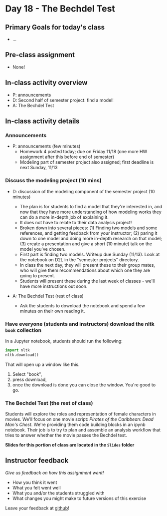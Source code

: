 # Day 18 - The Bechdel Test

## Primary Goals for today's class

* ...

## Pre-class assignment

* None!

## In-class activity overview

* P: announcements
* D: Second half of semester project: find a model!
* A: The Bechdel Test
 
## In-class activity details

### Announcements

* P: announcements (few minutes)
	* Homework 4 posted today; due on Friday 11/18  (one more HW assignment after this before end of semester)
	* Modeling part of semester project also assigned; first deadline is next Sunday, 11/13 

### Discuss the modeling project (10 mins)

* D: discussion of the modeling component of the semester project (10 minutes)
  * The plan is for students to find a model that they're interested in, and now that they have more understanding of how modeling works they can do a more in-depth job of explaining it.
  * It does not have to relate to their data analysis project!
  * Broken down into several pieces: (1) Finding two models and some references, and getting feedback from your instructor; (2) paring it down to one model and doing more in-depth research on that model; (3) create a presentation and give a short (10 minute) talk on the model you've chosen.
  * First part is finding two models.  Writeup due Sunday (11/13).  Look at the notebook on D2L in the "semester projects" directory.
  * In class the next day, they will present these to their group mates, who will give them recommendations about which one they are going to present.
  * Students will present these during the last week of classes - we'll have more instructions out soon. 



* A: The Bechdel Test (rest of class)
  * Ask the students to download the notebook and spend a few minutes on their own reading it.
  
### Have everyone (students and instructors) download the nltk `book` collection

In a Jupyter notebook, students should run the following:

```python
import nltk
nltk.download()
```

That will open up a window like this. 

1. Select "book", 
2. press download, 
3. once the download is done you can close the window. You're good to go.

### The Bechdel Test (the rest of class)

Students will explore the roles and representation of female characters in movies. We'll focus on one movie script: _Pirates of the Caribbean: Dead Man's Chest_. We're providing them code building blocks in an ipynb notebook. Their job is to try to plan and assemble an analysis workflow that tries to answer whether the movie passes the Bechdel test.

**Slides for this portion of class are located in the `Slides` folder**

## Instructor feedback

*Give us feedback on how this assignment went!*

* How you think it went
* What you felt went well
* What you and/or the students struggled with
* What changes you might make to future versions of this exercise

Leave your feedback at [github](https://github.com/ComputationalModeling/intro-to-computational-modeling/issues/120)!

